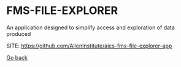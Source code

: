 # FMS-FILE-EXPLORER
 
 An application designed to simplify access and exploration of data produced
 
 SITE: https://github.com/AllenInstitute/aics-fms-file-explorer-app

 [Go back](https://portable-linux-apps.github.io/apps.html)

